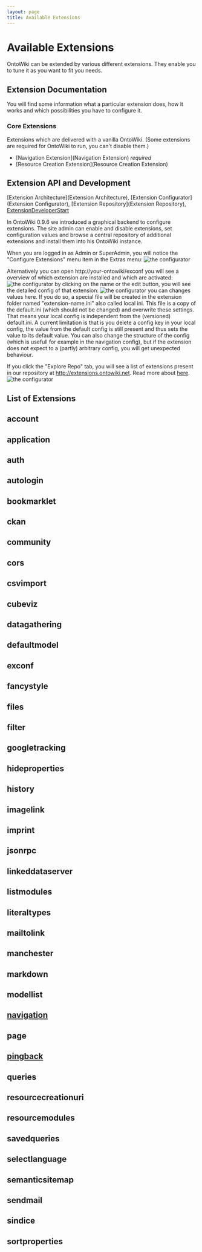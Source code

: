 ```yaml
---
layout: page
title: Available Extensions
---
```


# Available Extensions

OntoWiki can be extended by various different extensions. They enable you to tune it as you want to fit you needs.

## Extension Documentation
You will find some information what a particular extension does, how it works and which possibilities you have to configure it.

### Core Extensions
Extensions which are delivered with a vanilla OntoWiki. (Some extensions are required for OntoWiki to run, you can't disable them.)

* [Navigation Extension](Navigation Extension) _required_
* [Resource Creation Extension](Resource Creation Extension)

## Extension API and Development
[Extension Architecture](Extension Architecture),
[Extension Configurator](Extension Configurator),
[Extension Repository](Extension Repository),
[ExtensionDeveloperStart](ExtensionDeveloperStart)

In OntoWiki 0.9.6 we introduced a graphical backend to configure extensions. The site admin can enable and disable extensions, set configuration values and browse a central repository of additional extensions and install them into his OntoWiki instance.

When you are logged in as Admin or SuperAdmin, you will notice the "Configure Extensions" menu item in the Extras menu:
![the configurator](https://github.com/AKSW/OntoWiki/wiki/images/exconf-open.png)

Alternatively you can open http://your-ontowiki/exconf
you will see a overview of which extension are installed and which are activated:
![the configurator](https://github.com/AKSW/OntoWiki/wiki/images/exconf-list.png)
by clicking on the name or the edit button, you will see the detailed config of that extension:
![the configurator](https://github.com/AKSW/OntoWiki/wiki/images/exconf-configure.png)
you can changes values here. If you do so, a special file will be created in the extension folder named "extension-name.ini" also called local ini. This file is a copy of the default.ini (which should not be changed) and overwrite these settings. That means your local config is independent from the (versioned) default.ini. A current limitation is that is you delete a config key in your local config, the value from the default config is still present and thus sets the value to its default value. You can also change the structure of the config (which is usefull for example in the navigation config), but if the extension does not expect to a (partly) arbitrary config, you will get unexpected behaviour.

If you click the "Explore Repo" tab, you will see a list of extensions present in our repository at http://extensions.ontowiki.net. Read more about [here](Extension-Repository).
![the configurator](https://github.com/AKSW/OntoWiki/wiki/images/exconf-explore.png)

## List of Extensions
<!-- TODO: get documentation from submodules with a script -->
## account
## application
## auth
## autologin
## bookmarklet
## ckan
## community
## cors
## csvimport
## cubeviz
## datagathering
## defaultmodel
## exconf
## fancystyle
## files
## filter
## googletracking
## hideproperties
## history
## imagelink
## imprint
## jsonrpc
## linkeddataserver
## listmodules
## literaltypes
## mailtolink
## manchester
## markdown
## modellist
## [navigation](Navigation-Extension)
## page
## [pingback](SemanticPingback)
## queries
## resourcecreationuri
## resourcemodules
## savedqueries
## selectlanguage
## semanticsitemap
## sendmail
## sindice
## sortproperties
